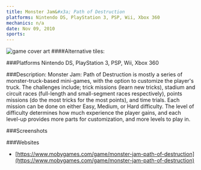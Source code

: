 ```yaml
---
title: Monster Jam&#x3a; Path of Destruction
platforms: Nintendo DS, PlayStation 3, PSP, Wii, Xbox 360
mechanics: n/a
date: Nov 09, 2010  
sports: 
---
```

![game cover art](https://www.mobygames.com/images/covers/s/235404-monster-jam-path-of-destruction-playstation-3-front-cover.jpg "Logo")
####Alternative tiles:

###Platforms
Nintendo DS, PlayStation 3, PSP, Wii, Xbox 360

###Description: 
Monster Jam: Path of Destruction is mostly a series of monster-truck-based mini-games, with the option to customize the player's truck. The challenges include; trick missions (learn new tricks), stadium and circuit races (full-length and small-segment races respectively), points missions (do the most tricks for the most points), and time trials. Each mission can be done on either Easy, Medium, or Hard difficulty. The level of difficulty determines how much experience the player gains, and each level-up provides more parts for customization, and more levels to play in.


###Screenshots

###Websites
* [https://www.mobygames.com/game/monster-jam-path-of-destruction](https://www.mobygames.com/game/monster-jam-path-of-destruction)